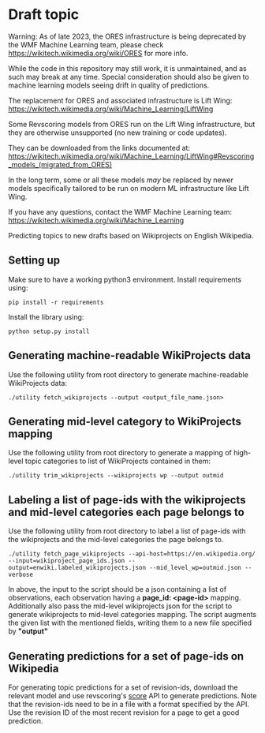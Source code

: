 # Draft topic

Warning: As of late 2023, the ORES infrastructure is being deprecated by the
WMF  Machine Learning team, please check
https://wikitech.wikimedia.org/wiki/ORES for more info.

While the code in this repository may still work, it is unmaintained, and as
such may break at any time. Special consideration should also be given to
machine learning models seeing drift in quality of predictions.

The replacement for ORES and associated infrastructure is Lift Wing:
https://wikitech.wikimedia.org/wiki/Machine_Learning/LiftWing

Some Revscoring models from ORES run on the Lift Wing infrastructure, but they
are otherwise unsupported (no new training or code updates).

They can be downloaded from the links documented at:
https://wikitech.wikimedia.org/wiki/Machine_Learning/LiftWing#Revscoring_models_(migrated_from_ORES)

In the long term, some or all these models *may* be replaced by newer models
specifically tailored to be run on modern ML infrastructure like Lift Wing.

If you have any questions, contact the WMF Machine Learning team:
https://wikitech.wikimedia.org/wiki/Machine_Learning


Predicting topics to new drafts based on Wikiprojects on English Wikipedia.

## Setting up

Make sure to have a working python3 environment.
Install requirements using:

```
pip install -r requirements
```

Install the library using:

```
python setup.py install
```

## Generating machine-readable WikiProjects data

Use the following utility from root directory to generate machine-readable WikiProjects data:

```
./utility fetch_wikiprojects --output <output_file_name.json>
```

## Generating mid-level category to WikiProjects mapping

Use the following utility from root directory to generate a mapping of high-level topic categories to list of WikiProjects contained in them:

```
./utility trim_wikiprojects --wikiprojects wp --output outmid
```

## Labeling a list of page-ids with the wikiprojects and mid-level categories each page belongs to

Use the following utility from root directory to label a list of page-ids with the wikiprojects and the mid-level categories the page belongs to.

```
./utility fetch_page_wikiprojects --api-host=https://en.wikipedia.org/ --input=wikiproject_page_ids.json --output=enwiki.labeled_wikiprojects.json --mid_level_wp=outmid.json --verbose
```

In above, the input to the script should be a json containing a list of
observations, each observation having a **page\_id: \<page-id\>** mapping.
Additionally also pass the mid-level wikiprojects json for the script to
generate wikiprojects to mid-level categories mapping. The script augments the
given list with the mentioned fields, writing them to a new file specified by
**"output"**

## Generating predictions for a set of page-ids on Wikipedia

For generating topic predictions for a set of revision-ids, download the relevant model and use revscoring's [score](https://github.com/wikimedia/revscoring/blob/master/revscoring/utilities/score.py) API
to generate predictions. Note that the revision-ids need to be in a file with a format specified by the API. Use the revision ID of the most recent revision for a page to get a good prediction.
